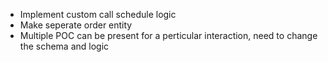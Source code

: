 - Implement custom call schedule logic
- Make seperate order entity
- Multiple POC can be present for a perticular interaction, need to change the schema and logic